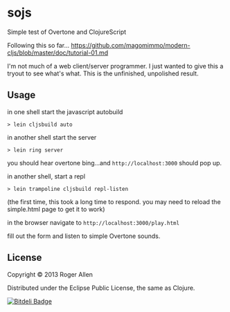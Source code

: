 # sojs

Simple test of Overtone and ClojureScript

Following this so far...
https://github.com/magomimmo/modern-cljs/blob/master/doc/tutorial-01.md

I'm not much of a web client/server programmer.  I just wanted to give
this a tryout to see what's what.  This is the unfinished, unpolished result.

## Usage

in one shell start the javascript autobuild

    > lein cljsbuild auto

in another shell start the server

    > lein ring server

you should hear overtone bing...and `http://localhost:3000` should pop up.

in another shell, start a repl

    > lein trampoline cljsbuild repl-listen

(the first time, this took a long time to respond.  you may need to reload the simple.html page to get it to work)

in the browser navigate to `http://localhost:3000/play.html`

fill out the form and listen to simple Overtone sounds.

## License

Copyright © 2013 Roger Allen

Distributed under the Eclipse Public License, the same as Clojure.


[![Bitdeli Badge](https://d2weczhvl823v0.cloudfront.net/rogerallen/sojs/trend.png)](https://bitdeli.com/free "Bitdeli Badge")

